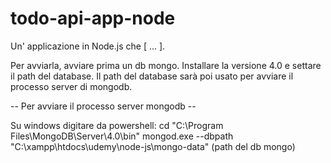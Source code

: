 # todo-api-app-node
Un' applicazione in Node.js che [ ... ].

Per avviarla, avviare prima un db mongo. Installare la versione 4.0 e settare il path del database.
Il path del database sarà poi usato per avviare il processo server di mongodb.

-- Per avviare il processo server mongodb --

Su windows digitare da powershell:
cd "C:\Program Files\MongoDB\Server\4.0\bin"
mongod.exe --dbpath "C:\xampp\htdocs\udemy\node-js\mongo-data" (path del db mongo)
